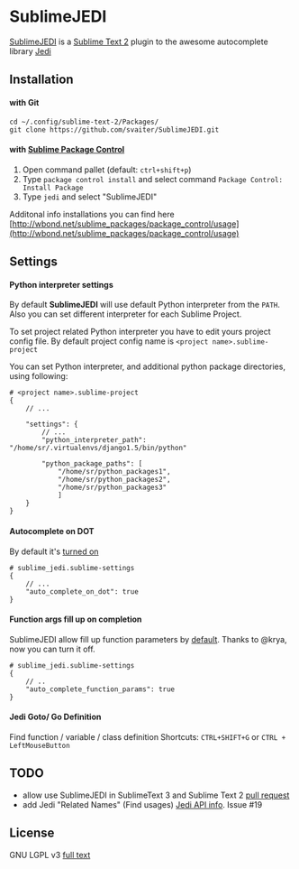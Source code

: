 SublimeJEDI
============

[SublimeJEDI](https://github.com/svaiter/SublimeJEDI) is a [Sublime Text 2](http://www.sublimetext.com/) plugin
to the awesome autocomplete library [Jedi](https://github.com/davidhalter/jedi)


Installation
------------

#### with Git

    cd ~/.config/sublime-text-2/Packages/
    git clone https://github.com/svaiter/SublimeJEDI.git


#### with [Sublime Package Control](http://wbond.net/sublime_packages/package_control)

 1. Open command pallet (default: `ctrl+shift+p`)
 2. Type `package control install` and select command `Package Control: Install Package`
 3. Type `jedi` and select "SublimeJEDI"

Additonal info installations you can find here [http://wbond.net/sublime_packages/package_control/usage](http://wbond.net/sublime_packages/package_control/usage)

Settings
--------

#### Python interpreter settings

By default **SublimeJEDI** will use default Python interpreter from the `PATH`.
Also you can set different interpreter for each Sublime Project.

To set project related Python interpreter you have to edit yours project config file.
By default project config name is `<project name>.sublime-project`

You can set Python interpreter, and additional python package directories, using following:

    # <project name>.sublime-project
    {
        // ...

        "settings": {
            // ...
            "python_interpreter_path": "/home/sr/.virtualenvs/django1.5/bin/python"

            "python_package_paths": [
                "/home/sr/python_packages1",
                "/home/sr/python_packages2",
                "/home/sr/python_packages3"
                ]
        }
    }

#### Autocomplete on DOT

By default it's [turned on](sublime_jedi.sublime-settings#L10)

    # sublime_jedi.sublime-settings
    {
        // ...
        "auto_complete_on_dot": true
    }

#### Function args fill up on completion

SublimeJEDI allow fill up function parameters by [default](sublime_jedi.sublime-settins#13). Thanks to @krya, now you can turn it off.

	# sublime_jedi.sublime-settings
	{
		// ..
		"auto_complete_function_params": true
	}


#### Jedi Goto/ Go Definition

Find function / variable / class definition
Shortcuts: `CTRL+SHIFT+G` or `CTRL + LeftMouseButton`


TODO
----
 - allow use SublimeJEDI in SublimeText 3 and Sublime Text 2 [pull request](https://github.com/svaiter/SublimeJEDI/pull/18)
 - add Jedi "Related Names" (Find usages) [Jedi API info](https://jedi.readthedocs.org/en/latest/docs/plugin-api.html#api.Script.related_names). Issue #19


License
-------

GNU LGPL v3 
[full text](http://www.gnu.org/licenses/lgpl.txt)
